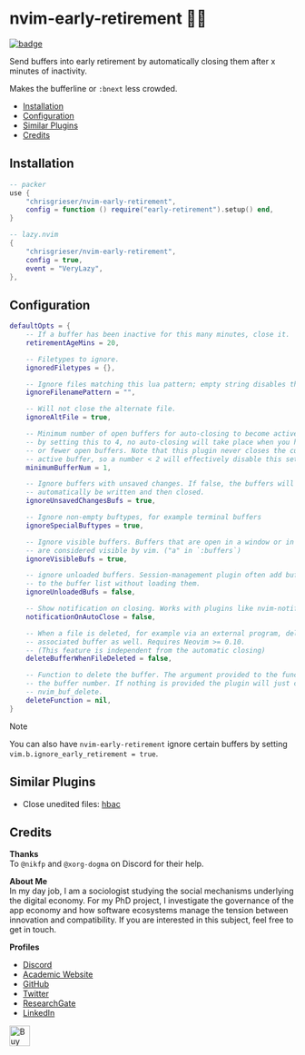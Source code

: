 <!-- LTeX: enabled=false -->
# nvim-early-retirement 👴👵
<!-- LTeX: enabled=true -->
<a href="https://dotfyle.com/plugins/chrisgrieser/nvim-early-retirement">
<img alt="badge" src="https://dotfyle.com/plugins/chrisgrieser/nvim-early-retirement/shield"/></a>

Send buffers into early retirement by automatically closing them after x minutes
of inactivity.

Makes the bufferline or `:bnext` less crowded.

<!-- toc -->

- [Installation](#installation)
- [Configuration](#configuration)
- [Similar Plugins](#similar-plugins)
- [Credits](#credits)

<!-- tocstop -->

## Installation

```lua
-- packer
use {
	"chrisgrieser/nvim-early-retirement",
	config = function () require("early-retirement").setup() end,
}

-- lazy.nvim
{
	"chrisgrieser/nvim-early-retirement",
	config = true,
	event = "VeryLazy",
},
```

## Configuration

```lua
defaultOpts = {
	-- If a buffer has been inactive for this many minutes, close it.
	retirementAgeMins = 20,

	-- Filetypes to ignore.
	ignoredFiletypes = {},

	-- Ignore files matching this lua pattern; empty string disables this setting.
	ignoreFilenamePattern = "",

	-- Will not close the alternate file.
	ignoreAltFile = true,

	-- Minimum number of open buffers for auto-closing to become active. E.g.,
	-- by setting this to 4, no auto-closing will take place when you have 3
	-- or fewer open buffers. Note that this plugin never closes the currently
	-- active buffer, so a number < 2 will effectively disable this setting.
	minimumBufferNum = 1,

	-- Ignore buffers with unsaved changes. If false, the buffers will
	-- automatically be written and then closed.
	ignoreUnsavedChangesBufs = true,

	-- Ignore non-empty buftypes, for example terminal buffers
	ignoreSpecialBuftypes = true,

	-- Ignore visible buffers. Buffers that are open in a window or in a tab
	-- are considered visible by vim. ("a" in `:buffers`)
	ignoreVisibleBufs = true,

	-- ignore unloaded buffers. Session-management plugin often add buffers
	-- to the buffer list without loading them.
	ignoreUnloadedBufs = false,

	-- Show notification on closing. Works with plugins like nvim-notify.
	notificationOnAutoClose = false,

	-- When a file is deleted, for example via an external program, delete the
	-- associated buffer as well. Requires Neovim >= 0.10.
	-- (This feature is independent from the automatic closing)
	deleteBufferWhenFileDeleted = false,

	-- Function to delete the buffer. The argument provided to the function is
	-- the buffer number. If nothing is provided the plugin will just call
	-- nvim_buf_delete.
	deleteFunction = nil,
}
```

> [!NOTE]
> You can also have `nvim-early-retirement` ignore certain buffers by setting
> `vim.b.ignore_early_retirement = true`.

## Similar Plugins
- Close unedited files: [hbac](https://github.com/axkirillov/hbac.nvim)

## Credits
__Thanks__  
To `@nikfp` and `@xorg-dogma` on Discord for their help.

<!-- vale Google.FirstPerson = NO -->
__About Me__  
In my day job, I am a sociologist studying the social mechanisms underlying the
digital economy. For my PhD project, I investigate the governance of the app
economy and how software ecosystems manage the tension between innovation and
compatibility. If you are interested in this subject, feel free to get in touch.

__Profiles__  
- [Discord](https://discordapp.com/users/462774483044794368/)
- [Academic Website](https://chris-grieser.de/)
- [GitHub](https://github.com/chrisgrieser/)
- [Twitter](https://twitter.com/pseudo_meta)
- [ResearchGate](https://www.researchgate.net/profile/Christopher-Grieser)
- [LinkedIn](https://www.linkedin.com/in/christopher-grieser-ba693b17a/)

<a href='https://ko-fi.com/Y8Y86SQ91' target='_blank'><img height='36'
style='border:0px;height:36px;' src='https://cdn.ko-fi.com/cdn/kofi1.png?v=3'
border='0' alt='Buy Me a Coffee at ko-fi.com' /></a>
